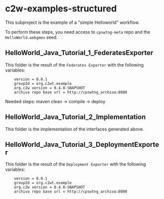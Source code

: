 # c2w-examples-structured

This subproject is the example of a "simple Helloworld" workflow.

To perform these steps, you need access to `cpswtng-meta` repo and the `HelloWorld.webgmex` seed.

## HelloWorld\_Java\_Tutorial\_1\_FederatesExporter

This folder is the result of the `Federates Exporter` with the following variables:

```
    version = 0.0.1
    groupId = org.c2wt.example
    org.c2w version = 0.4.0-SNAPSHOT
    archiva repo base url = http://cpswtng_archiva:8080
```

Needed steps: maven clean -> compile -> deploy

## HelloWorld\_Java\_Tutorial\_2\_Implementation

This folder is the implementation of the interfaces generated above.

## HelloWorld\_Java\_Tutorial\_3\_DeploymentExporter

This folder is the result of the `Deployment Exporter` with the following variables:

```
    version = 0.0.1
    groupId = org.c2wt.example
    org.c2w version = 0.4.0-SNAPSHOT
    archiva repo base url = http://cpswtng_archiva:8080
```